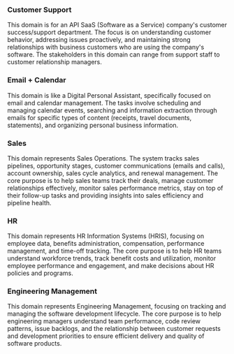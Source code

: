 ### Customer Support

This domain is for an API SaaS (Software as a Service) company's customer success/support department. The focus is on understanding customer behavior, addressing issues proactively, and maintaining strong relationships with business customers who are using the company's software. The stakeholders in this domain can range from support staff to customer relationship managers.

### Email + Calendar

This domain is like a Digital Personal Assistant, specifically focused on email and calendar management. The tasks involve scheduling and managing calendar events, searching and information extraction through emails for specific types of content (receipts, travel documents, statements), and organizing personal business information. 

### Sales

This domain represents Sales Operations. The system tracks sales pipelines, opportunity stages, customer communications (emails and calls), account ownership, sales cycle analytics, and renewal management. The core purpose is to help sales teams track their deals, manage customer relationships effectively, monitor sales performance metrics, stay on top of their follow-up tasks and providing insights into sales efficiency and pipeline health.

### HR

This domain represents HR Information Systems (HRIS), focusing on employee data, benefits administration, compensation, performance management, and time-off tracking. The core purpose is to help HR teams understand workforce trends, track benefit costs and utilization, monitor employee performance and engagement, and make decisions about HR policies and programs.

### Engineering Management

This domain represents Engineering Management, focusing on tracking and managing the software development lifecycle. The core purpose is to help engineering managers understand team performance, code review patterns, issue backlogs, and the relationship between customer requests and development priorities to ensure efficient delivery and quality of software products.

